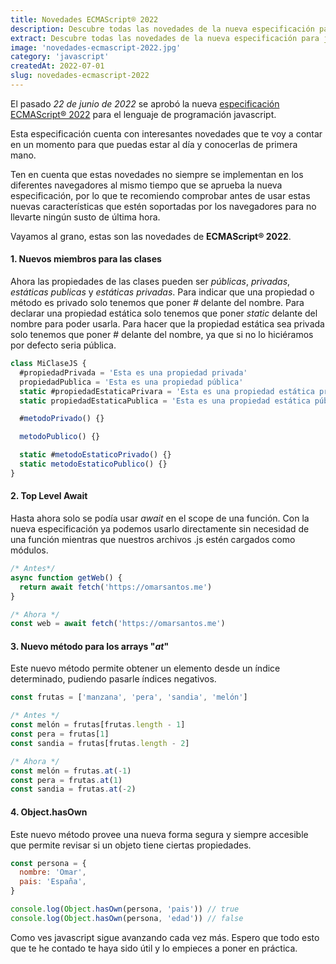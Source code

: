 ```yaml
---
title: Novedades ECMAScript® 2022
description: Descubre todas las novedades de la nueva especificación para javascript ECMAScript® 2022
extract: Descubre todas las novedades de la nueva especificación para javascript ECMAScript® 2022
image: 'novedades-ecmascript-2022.jpg'
category: 'javascript'
createdAt: 2022-07-01
slug: novedades-ecmascript-2022
---
```


El pasado _22 de junio de 2022_ se aprobó la nueva [especificación ECMAScript® 2022](https://www.ecma-international.org/publications-and-standards/standards/ecma-262/) para el lenguaje de programación javascript.

Esta especificación cuenta con interesantes novedades que te voy a contar en un momento para que puedas estar al día y conocerlas de primera mano.

Ten en cuenta que estas novedades no siempre se implementan en los diferentes navegadores al mismo tiempo que se aprueba la nueva especificación, por lo que te recomiendo comprobar antes de usar estas nuevas características que estén soportadas por los navegadores para no llevarte ningún susto de última hora.

Vayamos al grano, estas son las novedades de **ECMAScript® 2022**.

#### 1. Nuevos miembros para las clases

Ahora las propiedades de las clases pueden ser _públicas_, _privadas_, _estáticas publicas_ y _estáticas privadas_.
Para indicar que una propiedad o método es privado solo tenemos que poner _#_ delante del nombre.
Para declarar una propiedad estática solo tenemos que poner _static_ delante del nombre para poder usarla. Para hacer que la propiedad estática sea privada solo tenemos que poner _#_ delante del nombre, ya que si no lo hiciéramos por defecto seria pública.

```js
class MiClaseJS {
  #propiedadPrivada = 'Esta es una propiedad privada'
  propiedadPublica = 'Esta es una propiedad pública'
  static #propiedadEstaticaPrivara = 'Esta es una propiedad estática privada'
  static propiedadEstaticaPublica = 'Esta es una propiedad estática pública'

  #metodoPrivado() {}

  metodoPublico() {}

  static #metodoEstaticoPrivado() {}
  static metodoEstaticoPublico() {}
}
```

#### 2. Top Level Await

Hasta ahora solo se podía usar _await_ en el scope de una función. Con la nueva especificación ya podemos usarlo directamente sin necesidad de una función mientras que nuestros archivos .js estén cargados como módulos.

```js
/* Antes*/
async function getWeb() {
  return await fetch('https://omarsantos.me')
}

/* Ahora */
const web = await fetch('https://omarsantos.me')
```

#### 3. Nuevo método para los arrays "_at_"

Este nuevo método permite obtener un elemento desde un índice determinado, pudiendo pasarle índices negativos.

```js
const frutas = ['manzana', 'pera', 'sandia', 'melón']

/* Antes */
const melón = frutas[frutas.length - 1]
const pera = frutas[1]
const sandia = frutas[frutas.length - 2]

/* Ahora */
const melón = frutas.at(-1)
const pera = frutas.at(1)
const sandia = frutas.at(-2)
```

#### 4. Object.hasOwn

Este nuevo método provee una nueva forma segura y siempre accesible que permite revisar si un objeto tiene ciertas propiedades.

```js
const persona = {
  nombre: 'Omar',
  pais: 'España',
}

console.log(Object.hasOwn(persona, 'pais')) // true
console.log(Object.hasOwn(persona, 'edad')) // false
```

Como ves javascript sigue avanzando cada vez más. Espero que todo esto que te he contado te haya sido útil y lo empieces a poner en práctica.
